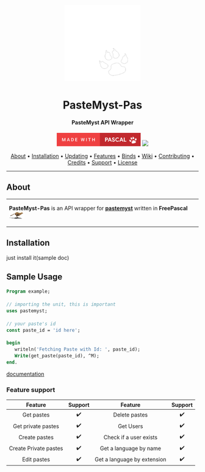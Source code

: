 <h1 align="center">
  <br>
  <img src="./res/logo_static.png" width="200" alt="PasteMyst.Pas">
</h1>

<div align="center">
   <h1>PasteMyst-Pas</h1>
   <h4>PasteMyst API Wrapper</h4>
   <img src="res/madewithpascal.png" width=220>
   <img src="https://forthebadge.com/images/badges/built-with-love.svg">

</div>


<p align="center">
  <a href="#about">About</a> •
  <a href="#installation">Installation</a> •
  <a href="#updating">Updating</a> •
  <a href="#features">Features</a> •
  <a href="#binds">Binds</a> •
  <a href="#wiki">Wiki</a> •
  <a href="#contributing">Contributing</a> •
  <a href="#credits">Credits</a> •
  <a href="#support">Support</a> •
  <a href="#license">License</a>
</p>

---

## About

<table style="margin-left: auto; margin-right: auto;">
<tr>
<td>

**PasteMyst-Pas** is an API wrapper for [**pastemyst**](https://paste.myst.rs) written in **FreePascal** <img src="./res/fpc.gif" width=40>

<p align="right">
<!-- <sub>(Preview)</sub> -->
</p>

</td>
</tr>
</table>

## Installation

just install it(sample doc)


<!-- Design #2
<center>
   <table>
   <tr>
      <td align="center" width="30%">
         <img src="./icon.gif">
      </td>
      <td align="center" width="70%">

   # PasteMyst-Pas

   An API wrapper for [PasteMyst](https://paste.myst.rs/) written in **Pascal!**

   </tr>
   </table>
</center>
-->


## Sample Usage
```pas
Program example;

// importing the unit, this is important
uses pastemyst;

// your paste's id
const paste_id = 'id here';

begin
   writeln('Fetching Paste with Id: ', paste_id);
   Write(get_paste(paste_id), ^M);
end.
```
[documentation](https://billyeatcookies.gitbook.io/pastemyst-pas/)
### Feature support
| Feature               | Support| Feature                     | Support|
| :--------------------:|:------:| :--------------------------:| :-----:|
| Get pastes            | ✔️      | Delete pastes               | ✔️      | 
| Get private pastes    | ✔️      | Get Users                   | ✔️      |
| Create pastes         | ✔️      | Check if a user exists      | ✔️      | 
| Create Private pastes | ✔️      | Get a language by name      | ✔️      | 
| Edit pastes           | ✔️      | Get a language by extension | ✔️      |


<!--✔️❌-->        